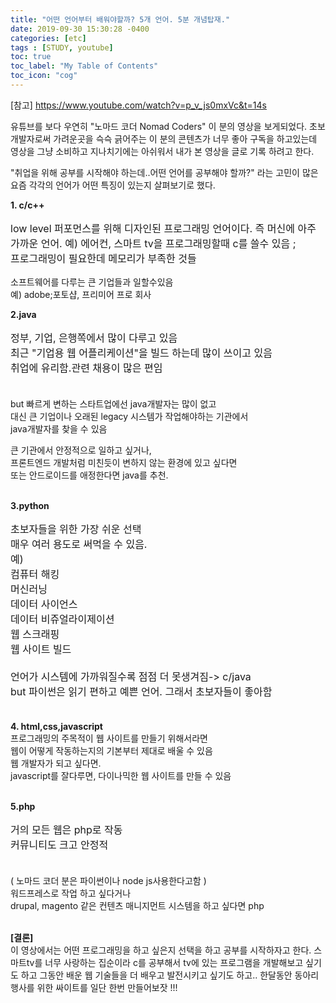 ```yaml
---
title: "어떤 언어부터 배워야할까? 5개 언어. 5분 개념탑재."
date: 2019-09-30 15:30:28 -0400
categories: [etc]
tags : [STUDY, youtube]
toc: true
toc_label: "My Table of Contents"
toc_icon: "cog"
---
```

<style>
  .content {font-size:16px; }
  </style>
[참고]
https://www.youtube.com/watch?v=p_v_js0mxVc&t=14s

유튜브를 보다 우연히 "노마드 코더 Nomad Coders" 이 분의 영상을 보게되었다.
초보 개발자로써 가려운곳을 슥슥 긁어주는 이 분의 콘텐츠가 너무 좋아 구독을 하고있는데
영상을 그냥 소비하고 지나치기에는 아쉬워서 내가 본 영상을 글로 기록 하려고 한다.


"취업을 위해 공부를 시작해야 하는데..어떤 언어를 공부해야 할까?" 라는 고민이 많은 요즘 각각의 언어가 어떤 특징이 있는지 살펴보기로 했다.

<b>1. c/c++</b> <br>
<p class="content">low level 퍼포먼스를 위해 디자인된 프로그래밍 언어이다. 즉 머신에 아주 가까운 언어.
예) 에어컨, 스마트 tv을 프로그래밍할때 c를 쓸수 있음 ; <br>
프로그래밍이 필요한데 메모리가 부족한 것들<br>

소프트웨어를 다루는 큰 기업들과 일할수있음<br>
예) adobe;포토샵, 프리미어 프로 회사</p>

<b>2.java </b><br>
<p class="content">정부, 기업, 은행쪽에서 많이 다루고 있음<br>
최근 "기업용 웹 어플리케이션"을 빌드 하는데 많이 쓰이고 있음<br>
취업에 유리함.관련 채용이 많은 편임<br><br>

but 빠르게 변하는 스타트업에선 java개발자는 많이 없고<br>
대신 큰 기업이나 오래된 legacy 시스템가 작업해야하는 기관에서<br>
java개발자를 찾을 수 있음<br>

큰 기관에서 안정적으로 일하고 싶거나, <br>
프론트엔드 개발처럼 미친듯이 변하지 않는 환경에 있고 싶다면<br>
또는 안드로이드를 애정한다면 java를 추천.<br><br></p>

<b>3.python</b> <br>
<p class="content">
초보자들을 위한 가장 쉬운 선택<br>
매우 여러 용도로 써먹을 수 있음. <br>
예)<br>
컴퓨터 해킹<br>
머신러닝<br>
데이터 사이언스<br>
데이터 비쥬얼라이제이션<br>
웹 스크래핑<br>
웹 사이트 빌드<br>
<br>
언어가 시스템에 가까워질수록 점점 더 못생겨짐-> c/java<br>
but 파이썬은 읽기 편하고 예쁜 언어. 그래서 초보자들이 좋아함<br><br>

<b>4. html,css,javascript</b> <br>
프로그래밍의 주목적이 웹 사이트를 만들기 위해서라면<br>
웹이 어떻게 작동하는지의 기본부터 제대로 배울 수 있음<br>
웹 개발자가 되고 싶다면.<br>
javascript를 잘다루면, 다이나믹한 웹 사이트를 만들 수 있음<br><br></p>

<b>5.php</b>  <br>
<p class="content">
거의 모든 웹은 php로 작동<br>
커뮤니티도 크고 안정적<br><br>

( 노마드 코더 분은 파이썬이나 node js사용한다고함 )<br>
워드프레스로 작업 하고 싶다거나<br>
drupal, magento 같은 컨텐츠 매니지먼트 시스템을 하고 싶다면 php<br><br></p>


<b>[결론]</b> <br>
이 영상에서는 어떤 프로그래밍을 하고 싶은지 선택을 하고 공부를 시작하자고 한다.
스마트tv를 너무 사랑하는 집순이라 c를 공부해서 tv에 있는 프로그램을 개발해보고 싶기도 하고
그동안 배운 웹 기술들을 더 배우고 발전시키고 싶기도 하고..
한달동안 동아리 행사를 위한 싸이트를 일단 한번 만들어보잣 !!!
